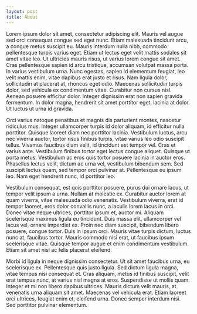 ```yaml
---
layout: post
title: About
---
```


Lorem ipsum dolor sit amet, consectetur adipiscing elit. Mauris vel augue sed orci consequat congue sed eget nunc. Etiam malesuada tincidunt arcu, a congue metus suscipit eu. Mauris interdum nulla nibh, commodo pellentesque turpis varius eget. Etiam ut lectus eget velit mattis sodales sit amet vitae leo. Ut ultricies mauris risus, ut varius lorem congue sit amet. Cras pellentesque sapien id arcu tristique, accumsan volutpat massa porta. In varius vestibulum urna. Nunc egestas, sapien id elementum feugiat, leo velit mattis enim, vitae dapibus erat justo et risus. Nam ligula dolor, sollicitudin at placerat at, rhoncus eget odio. Maecenas sollicitudin turpis dolor, sed vehicula ex condimentum vitae. Curabitur non cursus nisl. Aenean posuere efficitur dolor. Integer dignissim erat non sapien gravida fermentum. In dolor magna, hendrerit sit amet porttitor eget, lacinia at dolor. Ut luctus ut urna id gravida.

Orci varius natoque penatibus et magnis dis parturient montes, nascetur ridiculus mus. Integer ullamcorper turpis id dolor aliquam, id efficitur nulla porttitor. Quisque laoreet diam nec porttitor lacinia. Vestibulum luctus, arcu nec viverra auctor, tortor risus finibus turpis, vitae varius leo odio suscipit tellus. Vivamus faucibus diam velit, id tincidunt est tempor vel. Cras et varius ante. Vestibulum finibus tortor eget lectus congue aliquet. Quisque ut porta metus. Vestibulum ac eros quis tortor posuere lacinia in auctor eros. Phasellus lectus velit, dictum ac urna vel, vestibulum bibendum sem. Sed suscipit lectus quam, sed tempor orci pulvinar at. Pellentesque eu ipsum leo. Nam eget hendrerit nunc, id porttitor leo.

Vestibulum consequat, est quis porttitor posuere, purus dui ornare lacus, ut tempor velit ipsum a urna. Nullam at molestie ex. Curabitur auctor lorem at quam viverra, vitae malesuada odio venenatis. Vestibulum viverra, erat id tempor laoreet, eros dolor convallis nunc, a iaculis lorem lacus in orci. Donec vitae neque ultrices, porttitor ipsum et, auctor mi. Aliquam scelerisque maximus ligula eu tincidunt. Duis massa elit, ullamcorper vel lacus vel, ornare imperdiet ex. Proin nec diam suscipit, bibendum libero posuere, congue tortor. Duis in ipsum orci. Mauris vitae turpis dictum, luctus nunc at, faucibus tortor. Mauris commodo nisi erat, ut faucibus ipsum scelerisque vitae. Quisque tempor augue et enim condimentum vestibulum. Etiam sit amet nisl ac felis placerat eleifend.

Morbi id ligula in neque dignissim consectetur. Ut sit amet faucibus urna, eu scelerisque ex. Pellentesque quis justo ligula. Sed dictum ligula magna, vitae tempus nisi consequat et. Cras aliquam, metus id finibus suscipit, velit erat tempus nunc, at varius nisl magna at eros. Suspendisse ut mollis quam. Integer et mi non libero dapibus ultrices. Mauris dictum velit mauris, at venenatis urna aliquam sit amet. Maecenas vel vehicula erat. Etiam laoreet orci ultrices, feugiat enim et, eleifend urna. Donec semper interdum nisi. Sed porttitor pulvinar elementum.